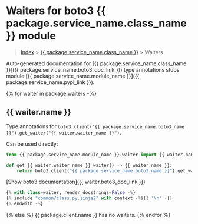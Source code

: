 # Waiters for boto3 {{ package.service_name.class_name }} module

> [Index](../README.md) > [{{ package.service_name.class_name }}](./README.md) > Waiters

Auto-generated documentation for [{{ package.service_name.class_name }}]({{ package.service_name.boto3_doc_link }})
type annotations stubs module [{{ package.service_name.module_name }}]({{ package.service_name.pypi_link }}).

{% for waiter in package.waiters -%}
## {{ waiter.name }}

Type annotations for `boto3.client("{{ package.service_name.boto3_name }}").get_waiter("{{ waiter.waiter_name }}")`.

Can be used directly:

```python
from {{ package.service_name.module_name }}.waiter import {{ waiter.name }}

def get_{{ waiter.waiter_name }}_waiter() -> {{ waiter.name }}:
    return boto3.client("{{ package.service_name.boto3_name }}").get_waiter("{{ waiter.waiter_name }}")
```

[Show boto3 documentation]({{ waiter.boto3_doc_link }})

```python
{% with class=waiter, render_docstrings=False -%}
{% include "common/class.py.jinja2" with context -%}{{ '\n' -}}
{% endwith -%}
```
{% else %}
{{ package.client.name }} has no waiters.
{% endfor %}
